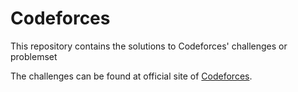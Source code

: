 # Codeforces

This repository contains the solutions to Codeforces' challenges or problemset

The challenges can be found at official site of [Codeforces](https://codeforces.com/).

